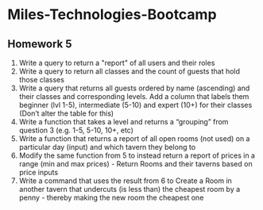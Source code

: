 # Miles-Technologies-Bootcamp
## Homework 5

<ol>
<li>Write a query to return a "report" of all users and their roles</li>
<li>Write a query to return all classes and the count of guests that hold those classes</li>
<li>Write a query that returns all guests ordered by name (ascending) and their classes and corresponding levels. 
Add a column that labels them beginner (lvl 1-5), intermediate (5-10) and expert (10+) for their classes (Don’t alter the table for this)</li>
<li>Write a function that takes a level and returns a “grouping” from question 3 (e.g. 1-5, 5-10, 10+, etc)</li>
<li>Write a function that returns a report of all open rooms (not used) on a particular day (input) and which tavern they belong to </li>
<li>Modify the same function from 5 to instead return a report of prices in a range (min and max prices) - Return Rooms and their taverns based on price inputs</li>
<li>Write a command that uses the result from 6 to Create a Room in another tavern that undercuts (is less than) the cheapest room by a penny - thereby making the new room the cheapest one</li>
</ol>
